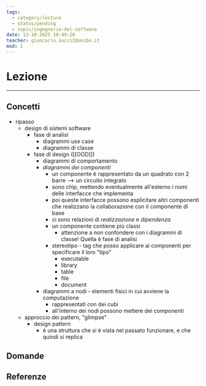 ```yaml
---
tags:
  - category/lecture
  - status/pending
  - topic/ingegneria-del-software
date: 13-10-2025 10:49:20
teacher: giancarlo.succi2@unibo.it
mod: 1
---
```

# Lezione
---
## Concetti
- ripasso
	- design di sistemi software
		- fase di analisi
			- diagrammi use case
			- diagrammi di classe
		- fase di design ([[OOD]])
			- diagrammi di comportamento
			- _diagrammi dei componenti_
				- un componente è rappresentato da un quadrato con 2 barre --> un circuito integrato
				- sono chip, mettendo eventualmente all'esterno i nomi delle interfacce che implementa
				- poi queste interfacce possono esplicitare altri componenti che realizzano la collaborazione con il componente di base
				- ci sono relazioni di _realizzazione_ e _dipendenza_
				- un componente contiene più classi
					- attenzione a non confondere con i diagrammi di classe! Quella è fase di analisi
				- stereotipo - tag che posso applicare ai componenti per specificare il loro "tipo"
					- executable
					- library
					- table
					- file
					- document
			- diagrammi a nodi - elementi fisici in cui avviene la computazione
				- rappresentati con dei cubi
				- all'interno dei nodi possono mettere dei componenti
	- approccio dei pattern, "glimpse"
		- design pattern
			- è una struttura che si è vista nel passato funzionare, e che quindi si replica

## Domande

## Referenze
